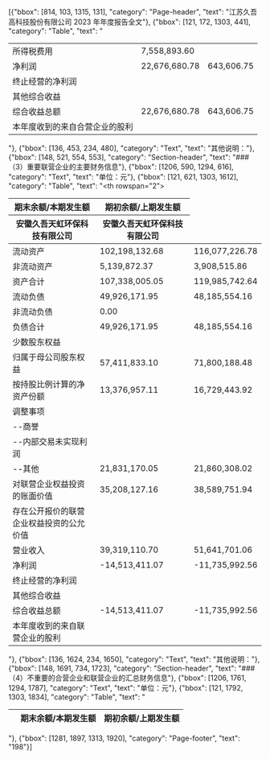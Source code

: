 [{"bbox": [814, 103, 1315, 131], "category": "Page-header", "text": "江苏久吾高科技股份有限公司 2023 年年度报告全文"}, {"bbox": [121, 172, 1303, 441], "category": "Table", "text": "<table><tr><td>所得税费用</td><td>7,558,893.60</td><td></td></tr><tr><td>净利润</td><td>22,676,680.78</td><td>643,606.75</td></tr><tr><td>终止经营的净利润</td><td></td><td></td></tr><tr><td>其他综合收益</td><td></td><td></td></tr><tr><td>综合收益总额</td><td>22,676,680.78</td><td>643,606.75</td></tr><tr><td>本年度收到的来自合营企业的股利</td><td></td><td></td></tr></table>"}, {"bbox": [136, 453, 234, 480], "category": "Text", "text": "其他说明："}, {"bbox": [148, 521, 554, 553], "category": "Section-header", "text": "### （3）重要联营企业的主要财务信息"}, {"bbox": [1206, 590, 1294, 616], "category": "Text", "text": "单位：元"}, {"bbox": [121, 621, 1303, 1612], "category": "Table", "text": "<table><thead><tr><th rowspan=\"2\"></th><th>期末余额/本期发生额</th><th>期初余额/上期发生额</th></tr><tr><th>安徽久吾天虹环保科技有限公司</th><th>安徽久吾天虹环保科技有限公司</th></tr></thead><tbody><tr><td>流动资产</td><td>102,198,132.68</td><td>116,077,226.78</td></tr><tr><td>非流动资产</td><td>5,139,872.37</td><td>3,908,515.86</td></tr><tr><td>资产合计</td><td>107,338,005.05</td><td>119,985,742.64</td></tr><tr><td>流动负债</td><td>49,926,171.95</td><td>48,185,554.16</td></tr><tr><td>非流动负债</td><td>0.00</td><td></td></tr><tr><td>负债合计</td><td>49,926,171.95</td><td>48,185,554.16</td></tr><tr><td>少数股东权益</td><td></td><td></td></tr><tr><td>归属于母公司股东权益</td><td>57,411,833.10</td><td>71,800,188.48</td></tr><tr><td>按持股比例计算的净资产份额</td><td>13,376,957.11</td><td>16,729,443.92</td></tr><tr><td>调整事项</td><td></td><td></td></tr><tr><td>--商誉</td><td></td><td></td></tr><tr><td>--内部交易未实现利润</td><td></td><td></td></tr><tr><td>--其他</td><td>21,831,170.05</td><td>21,860,308.02</td></tr><tr><td>对联营企业权益投资的账面价值</td><td>35,208,127.16</td><td>38,589,751.94</td></tr><tr><td>存在公开报价的联营企业权益投资的公允价值</td><td></td><td></td></tr><tr><td>营业收入</td><td>39,319,110.70</td><td>51,641,701.06</td></tr><tr><td>净利润</td><td>-14,513,411.07</td><td>-11,735,992.56</td></tr><tr><td>终止经营的净利润</td><td></td><td></td></tr><tr><td>其他综合收益</td><td></td><td></td></tr><tr><td>综合收益总额</td><td>-14,513,411.07</td><td>-11,735,992.56</td></tr><tr><td>本年度收到的来自联营企业的股利</td><td></td><td></td></tr></tbody></table>"}, {"bbox": [136, 1624, 234, 1650], "category": "Text", "text": "其他说明："}, {"bbox": [148, 1691, 734, 1723], "category": "Section-header", "text": "### （4）不重要的合营企业和联营企业的汇总财务信息"}, {"bbox": [1206, 1761, 1294, 1787], "category": "Text", "text": "单位：元"}, {"bbox": [121, 1792, 1303, 1834], "category": "Table", "text": "<table><thead><tr><th></th><th>期末余额/本期发生额</th><th>期初余额/上期发生额</th></tr></thead></table>"}, {"bbox": [1281, 1897, 1313, 1920], "category": "Page-footer", "text": "198"}]